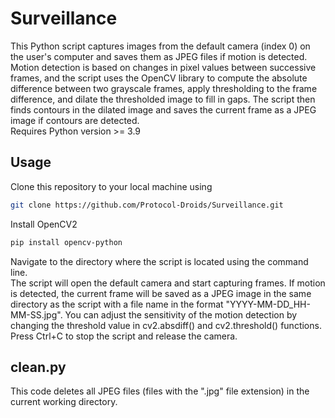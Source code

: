 # Surveillance
This Python script captures images from the default camera (index 0) on the user's computer and saves them as JPEG files if motion is detected. Motion detection is based on changes in pixel values between successive frames, and the script uses the OpenCV library to compute the absolute difference between two grayscale frames, apply thresholding to the frame difference, and dilate the thresholded image to fill in gaps. The script then finds contours in the dilated image and saves the current frame as a JPEG image if contours are detected.
<br/>Requires Python version >= 3.9 <br>
## Usage 
Clone this repository to your local machine using 
```sh
git clone https://github.com/Protocol-Droids/Surveillance.git
```
Install OpenCV2
```sh
pip install opencv-python
```

Navigate to the directory where the script is located using the command line. <br/>
The script will open the default camera and start capturing frames. If motion is detected, the current frame will be saved as a JPEG image in the same directory as the script with a file name in the format "YYYY-MM-DD_HH-MM-SS.jpg". You can adjust the sensitivity of the motion detection by changing the threshold value in cv2.absdiff() and cv2.threshold() functions. <br/>
Press Ctrl+C to stop the script and release the camera.

## clean.py
This code deletes all JPEG files (files with the ".jpg" file extension) in the current working directory.
